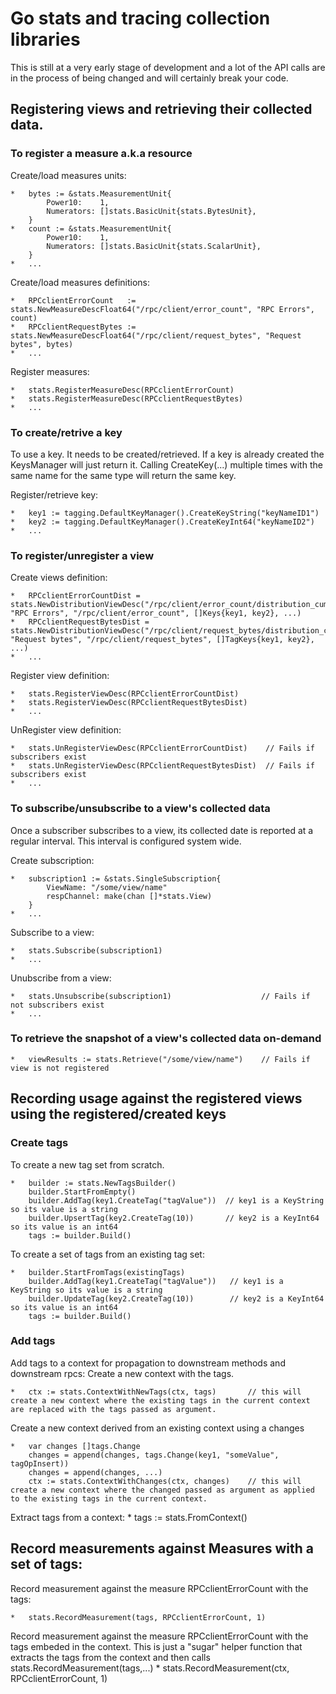 # Go stats and tracing collection libraries
This is still at a very early stage of development and a lot of the API calls
are in the process of being changed and will certainly break your code.

## Registering views and retrieving their collected data.

### To register a measure a.k.a resource
Create/load measures units:

    *	bytes := &stats.MeasurementUnit{
	    	Power10:    1,
		    Numerators: []stats.BasicUnit{stats.BytesUnit},
	    }
	*   count := &stats.MeasurementUnit{
		    Power10:    1,
		    Numerators: []stats.BasicUnit{stats.ScalarUnit},
	    }
    *   ...

Create/load measures definitions:

    *   RPCclientErrorCount   := stats.NewMeasureDescFloat64("/rpc/client/error_count", "RPC Errors", count)
    *   RPCclientRequestBytes := stats.NewMeasureDescFloat64("/rpc/client/request_bytes", "Request bytes", bytes)
    *   ...

Register measures:

	*   stats.RegisterMeasureDesc(RPCclientErrorCount)
    *   stats.RegisterMeasureDesc(RPCclientRequestBytes)
    *   ...

### To create/retrive a key
To use a key. It needs to be created/retrieved. If a key is already created the KeysManager will just return it. Calling CreateKey(...) multiple times with the same name for the same type will return the same key.

Register/retrieve key:

    *   key1 := tagging.DefaultKeyManager().CreateKeyString("keyNameID1")
    *   key2 := tagging.DefaultKeyManager().CreateKeyInt64("keyNameID2")
    *   ...

### To register/unregister a view
Create views definition:

    *   RPCclientErrorCountDist = stats.NewDistributionViewDesc("/rpc/client/error_count/distribution_cumulative", "RPC Errors", "/rpc/client/error_count", []Keys{key1, key2}, ...)
    *	RPCclientRequestBytesDist = stats.NewDistributionViewDesc("/rpc/client/request_bytes/distribution_cumulative", "Request bytes", "/rpc/client/request_bytes", []TagKeys{key1, key2}, ...)
    *   ...

Register view definition:

    *   stats.RegisterViewDesc(RPCclientErrorCountDist)
    *   stats.RegisterViewDesc(RPCclientRequestBytesDist)  
    *   ... 

UnRegister view definition:

    *   stats.UnRegisterViewDesc(RPCclientErrorCountDist)    // Fails if subscribers exist
    *   stats.UnRegisterViewDesc(RPCclientRequestBytesDist)  // Fails if subscribers exist
    *   ... 

### To subscribe/unsubscribe to a view's collected data
Once a subscriber subscribes to a view, its collected date is reported at a regular interval. This interval is configured system wide.

Create subscription:

    *   subscription1 := &stats.SingleSubscription{
            ViewName: "/some/view/name"
            respChannel: make(chan []*stats.View)
        }
    *   ...   

Subscribe to a view:

    *   stats.Subscribe(subscription1)
    *   ...    

Unubscribe from a view:

    *   stats.Unsubscribe(subscription1)                    // Fails if not subscribers exist
    *   ...

### To retrieve the snapshot of a view's collected data on-demand

    *   viewResults := stats.Retrieve("/some/view/name")    // Fails if view is not registered

## Recording usage against the registered views using the registered/created keys

### Create tags
To create a new tag set from scratch.

    *   builder := stats.NewTagsBuilder()
        builder.StartFromEmpty()
        builder.AddTag(key1.CreateTag("tagValue"))  // key1 is a KeyString so its value is a string
        builder.UpsertTag(key2.CreateTag(10))       // key2 is a KeyInt64 so its value is an int64
        tags := builder.Build()

To create a set of tags from an existing tag set:

    *   builder.StartFromTags(existingTags)
        builder.AddTag(key1.CreateTag("tagValue"))   // key1 is a KeyString so its value is a string
        builder.UpdateTag(key2.CreateTag(10))        // key2 is a KeyInt64 so its value is an int64
        tags := builder.Build()

### Add tags 
Add tags to a context for propagation to downstream methods and downstream rpcs:
Create a new context with the tags.
    
    *   ctx := stats.ContextWithNewTags(ctx, tags)       // this will create a new context where the existing tags in the current context are replaced with the tags passed as argument.

Create a new context derived from an existing context using a changes
    
    *   var changes []tags.Change
        changes = append(changes, tags.Change(key1, "someValue", tagOpInsert))
        changes = append(changes, ...)
        ctx := stats.ContextWithChanges(ctx, changes)    // this will create a new context where the changed passed as argument as applied to the existing tags in the current context.

Extract tags from a context:
    *   tags := stats.FromContext()

## Record measurements against Measures with a set of tags:

Record measurement against the measure RPCclientErrorCount with the tags:   
    
    *   stats.RecordMeasurement(tags, RPCclientErrorCount, 1)

Record measurement against the measure RPCclientErrorCount with the tags embeded in the context. This is just a "sugar" helper function that extracts the tags from the context and then calls stats.RecordMeasurement(tags,...)
    *   stats.RecordMeasurement(ctx, RPCclientErrorCount, 1)
